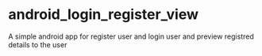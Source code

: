 # android_login_register_view
 A simple android app for register user and login user and preview registred details to the user
